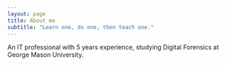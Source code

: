 ```yaml
---
layout: page
title: About me
subtitle: "Learn one, do one, then teach one." 
---
```


An IT professional with 5 years experience, studying Digital Forensics at George Mason University. 


